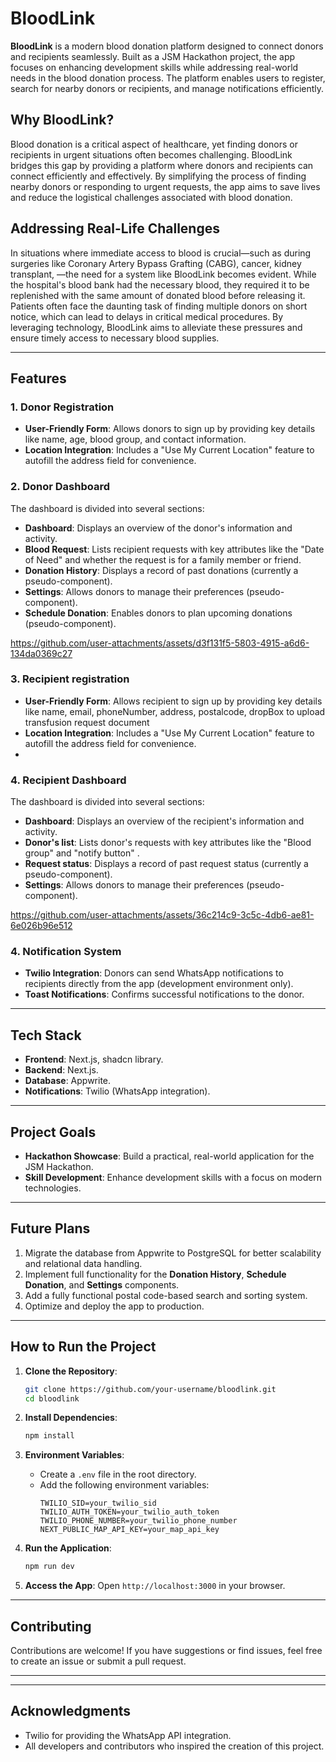 # BloodLink

**BloodLink** is a modern blood donation platform designed to connect donors and recipients seamlessly. Built as a JSM Hackathon project, the app focuses on enhancing development skills while addressing real-world needs in the blood donation process. The platform enables users to register, search for nearby donors or recipients, and manage notifications efficiently.

## Why BloodLink?

Blood donation is a critical aspect of healthcare, yet finding donors or recipients in urgent situations often becomes challenging. BloodLink bridges this gap by providing a platform where donors and recipients can connect efficiently and effectively. By simplifying the process of finding nearby donors or responding to urgent requests, the app aims to save lives and reduce the logistical challenges associated with blood donation.
## Addressing Real-Life Challenges

In situations where immediate access to blood is crucial—such as during surgeries like Coronary Artery Bypass Grafting (CABG), cancer, kidney transplant, —the need for a system like BloodLink becomes evident.
While the hospital's blood bank had the necessary blood, they required it to be replenished with the same amount of donated blood before releasing it. Patients often face the daunting task of finding multiple donors on short notice, which can lead to delays in critical medical procedures. By leveraging technology, BloodLink aims to alleviate these pressures and ensure timely access to necessary blood supplies.
 

---

## Features

### 1. **Donor Registration**
- **User-Friendly Form**: Allows donors to sign up by providing key details like name, age, blood group, and contact information.
- **Location Integration**: Includes a "Use My Current Location" feature to autofill the address field for convenience.

### 2. **Donor Dashboard**
The dashboard is divided into several sections:
- **Dashboard**: Displays an overview of the donor's information and activity.
- **Blood Request**: Lists recipient requests with key attributes like the "Date of Need" and whether the request is for a family member or friend.
- **Donation History**: Displays a record of past donations (currently a pseudo-component).
- **Settings**: Allows donors to manage their preferences (pseudo-component).
- **Schedule Donation**: Enables donors to plan upcoming donations (pseudo-component).



https://github.com/user-attachments/assets/d3f131f5-5803-4915-a6d6-134da0369c27




### 3. **Recipient registration**
- **User-Friendly Form**: Allows recipient to sign up by providing key details like name, email, phoneNumber, address, postalcode, dropBox to upload transfusion request document
- **Location Integration**: Includes a "Use My Current Location" feature to autofill the address field for convenience.
- 
### 4. **Recipient Dashboard**
The dashboard is divided into several sections:
- **Dashboard**: Displays an overview of the recipient's information and activity.
- **Donor's list**: Lists donor's requests with key attributes like the "Blood group" and "notify button" .
- **Request status**: Displays a record of past request status (currently a pseudo-component).
- **Settings**: Allows donors to manage their preferences (pseudo-component).


https://github.com/user-attachments/assets/36c214c9-3c5c-4db6-ae81-6e026b96e512




### 4. **Notification System**
- **Twilio Integration**: Donors can send WhatsApp notifications to recipients directly from the app (development environment only).
- **Toast Notifications**: Confirms successful notifications to the donor.

<!-- ### 5. **Location-Based Search**
- **Nearby Users**: Enables registered users to find nearby donors or recipients based on location.
- **Postal Code Sorting/Searching**: Planned feature for enhanced search capabilities. -->

---

## Tech Stack




- **Frontend**: Next.js, shadcn library.
- **Backend**: Next.js.
- **Database**: Appwrite.
- **Notifications**: Twilio (WhatsApp integration).

---

## Project Goals

- **Hackathon Showcase**: Build a practical, real-world application for the JSM Hackathon.
- **Skill Development**: Enhance development skills with a focus on modern technologies.
  

---

## Future Plans

1. Migrate the database from Appwrite to PostgreSQL for better scalability and relational data handling.
2. Implement full functionality for the **Donation History**, **Schedule Donation**, and **Settings** components.
3. Add a fully functional postal code-based search and sorting system.
4. Optimize and deploy the app to production.

---

## How to Run the Project

1. **Clone the Repository**:
   ```bash
   git clone https://github.com/your-username/bloodlink.git
   cd bloodlink
   ```

2. **Install Dependencies**:
   ```bash
   npm install
   ```

3. **Environment Variables**:
   - Create a `.env` file in the root directory.
   - Add the following environment variables:
     ```env
     TWILIO_SID=your_twilio_sid
     TWILIO_AUTH_TOKEN=your_twilio_auth_token
     TWILIO_PHONE_NUMBER=your_twilio_phone_number
     NEXT_PUBLIC_MAP_API_KEY=your_map_api_key
     ```

4. **Run the Application**:
   ```bash
   npm run dev
   ```

5. **Access the App**:
   Open `http://localhost:3000` in your browser.

---

## Contributing

Contributions are welcome! If you have suggestions or find issues, feel free to create an issue or submit a pull request.

---



---

## Acknowledgments

- Twilio for providing the WhatsApp API integration.
- All developers and contributors who inspired the creation of this project.
